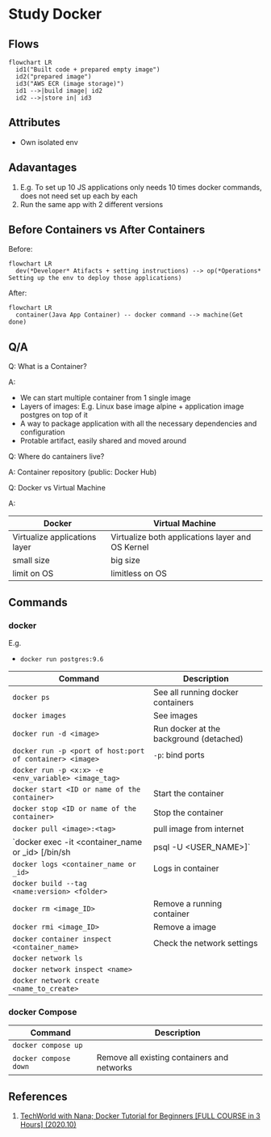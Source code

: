 # Study Docker

## Flows

```mermaid
flowchart LR
  id1("Built code + prepared empty image")
  id2("prepared image")
  id3("AWS ECR (image storage)")
  id1 -->|build image| id2
  id2 -->|store in| id3

```

## Attributes

- Own isolated env

## Adavantages

1. E.g. To set up 10 JS applications only needs 10 times docker commands, does not need set up each by each
2. Run the same app with 2 different versions

## Before Containers vs After Containers

Before:

```mermaid
flowchart LR
  dev(*Developer* Atifacts + setting instructions) --> op(*Operations* Setting up the env to deploy those applications)

```

After:

```mermaid
flowchart LR
  container(Java App Container) -- docker command --> machine(Get done)
```

## Q/A

Q: What is a Container?

A: 

- We can start multiple container from 1 single image
- Layers of images: E.g. Linux base image alpine + application image postgres  on top of it
- A way to package application with all the necessary dependencies and configuration
- Protable artifact, easily shared and moved around 

Q: Where do cantainers live?

A: Container repository (public: Docker Hub)

Q: Docker vs Virtual Machine

A:

| Docker | Virtual Machine |
| ------ | --------------- |
| Virtualize applications layer| Virtualize both applications layer and OS Kernel |
| small size | big size |
| limit on OS | limitless on OS|

## Commands

### docker

E.g.

- `docker run postgres:9.6`

| Command | Description |
| -------| ------------ | 
| `docker ps` | See all running docker containers |
| `docker images` | See images |
| `docker run -d <image>` | Run docker at the background (detached) |
| `docker run -p <port of host:port of container> <image>` | `-p`: bind ports |
| `docker run -p <x:x> -e <env_variable> <image_tag>` ||
| `docker start <ID or name of the container>` | Start the container |
| `docker stop <ID or name of the container>` | Stop the container |
| `docker pull <image>:<tag>` | pull image from internet |
| `docker exec -it <container_name or _id> [/bin/sh | psql -U <USER_NAME>]` | Run commands in the container, `-it:` interactive TTY session |
| `docker logs <container_name or _id> ` | Logs in container |
| `docker build --tag <name:version> <folder>` |  |
| `docker rm <image_ID>` | Remove a running container |
| `docker rmi <image_ID>` | Remove a image |
| `docker container inspect <container_name>` | Check the network settings |
| `docker network ls` |  |
| `docker network inspect <name>` |  |
| `docker network create <name_to_create>` |  |

### docker Compose

| Command | Description |
| -------| ------------ | 
| `docker compose up` | |
| `docker compose down` | Remove all existing containers and networks |

## References

1. [TechWorld with Nana; Docker Tutorial for Beginners [FULL COURSE in 3 Hours] (2020.10)](https://youtu.be/3c-iBn73dDE)
